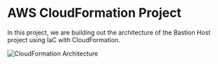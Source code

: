 # AWS CloudFormation Project

In this project, we are building out the architecture of the Bastion Host project using IaC with CloudFormation.

![CloudFormation Architecture](/images/cloudformation-project-architecture.png)

<!-- TODO: add architecture summary -->
